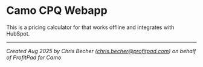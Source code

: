 # Camo CPQ Webapp

This is a pricing calculator for that works offline and integrates with HubSpot.

---
*Created Aug 2025 by Chris Becher (chris.becher@profitpad.com) on behalf of ProfitPad for Camo*